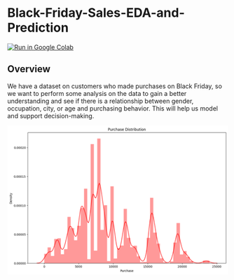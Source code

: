 # Black-Friday-Sales-EDA-and-Prediction

[![Run in Google Colab](https://img.shields.io/badge/Colab-Run_in_Google_Colab-blue?logo=Google&logoColor=FDBA18)](https://colab.research.google.com/drive/1ryCX7OwqkMy3Zl9QBUbn9ZH3z46lvgYj?usp=sharing)

## Overview
We have a dataset on customers who made purchases on Black Friday, so we want to perform some analysis on the data to gain a better understanding and see if there is a relationship between gender, occupation, city, or age and purchasing behavior. This will help us model and support decision-making.
<center> <img src="https://github.com/nhattribk22/Black-Friday-Sales-EDA-and-Prediction/blob/main/download.png?raw=true"</center>
